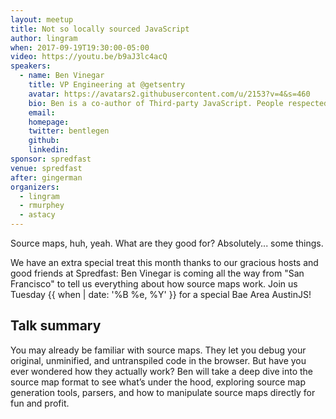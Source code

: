 ```yaml
---
layout: meetup
title: Not so locally sourced JavaScript
author: lingram
when: 2017-09-19T19:30:00-05:00
video: https://youtu.be/b9aJ3lc4acQ
speakers:
  - name: Ben Vinegar
    title: VP Engineering at @getsentry
    avatar: https://avatars2.githubusercontent.com/u/2153?v=4&s=460
    bio: Ben is a co-author of Third-party JavaScript. People respected him in 2013.
    email:
    homepage:
    twitter: bentlegen
    github:
    linkedin:
sponsor: spredfast
venue: spredfast
after: gingerman
organizers:
  - lingram
  - rmurphey
  - astacy
---
```


Source maps, huh, yeah. What are they good for? Absolutely... some things.

We have an extra special treat this month thanks to our gracious hosts and good friends at Spredfast: Ben Vinegar is coming all the way from "San Francisco" to tell us everything about how source maps work. Join us Tuesday {{ when | date: '%B %e, %Y' }} for a special Bae Area AustinJS!

## Talk summary

You may already be familiar with source maps. They let you debug your original, unminified, and untranspiled code in the browser. But have you ever wondered how they actually work? Ben will take a deep dive into the source map format to see what’s under the hood, exploring source map generation tools, parsers, and how to manipulate source maps directly for fun and profit.
